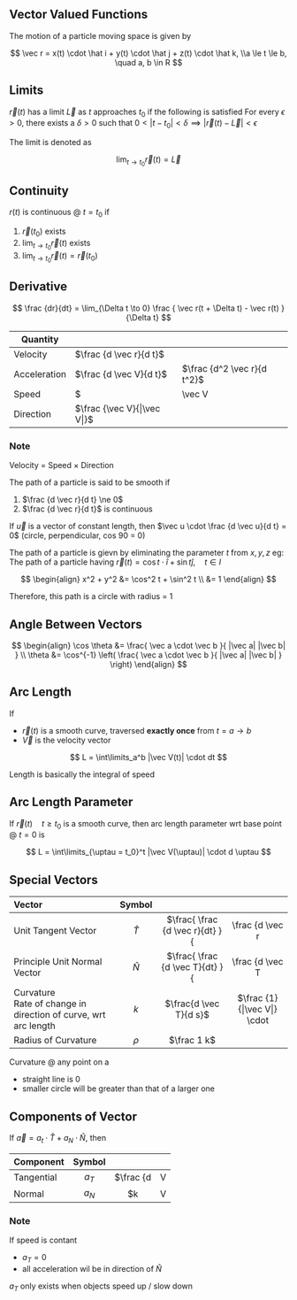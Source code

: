 ## Vector Valued Functions

The motion of a particle moving space is given by

$$
\vec r = x(t) \cdot \hat i + y(t) \cdot \hat j + z(t) \cdot \hat k, \\a \le t \le b, \quad a, b \in R
$$

## Limits

$\vec r(t)$ has a limit $\vec L$ as $t$ approaches $t_0$ if the following is satisfied
For every $\epsilon > 0$, there exists a $\delta > 0$ such that $0<|t - t_0|< \delta \implies | \vec r(t) - \vec L | < \epsilon$

The limit is denoted as

$$
\lim_{t \to t_0} \vec r(t) = \vec L
$$

## Continuity

$r(t)$ is continuous @ $t = t_0$ if

1. $\vec r(t_0)$ exists
2. $\lim_{t \to t_0} \vec r(t)$ exists
3. $\lim_{t \to t_0} \vec r(t) = \vec r(t_0)$

## Derivative

$$
\frac {dr}{dt} =
\lim_{\Delta t \to 0} \frac {
	\vec r(t + \Delta t) - \vec r(t)
}{\Delta t}
$$

| Quantity     |                                |                             |
| ------------ | ------------------------------ | --------------------------- |
| Velocity     | $\frac {d \vec r}{d t}$        |                             |
| Acceleration | $\frac {d \vec V}{d t}$        | $\frac {d^2 \vec r}{d t^2}$ |
| Speed        | $|\vec V|$                 |                             |
| Direction    | $\frac {\vec V}{\|\vec V\|}$ |                             |

### Note

Velocity = Speed $\times$ Direction

The path of a particle is said to be smooth if

1. $\frac {d \vec r}{d t} \ne 0$
2. $\frac {d \vec r}{d t}$ is continuous

If $\vec u$ is a vector of constant length, then $\vec u \cdot \frac {d \vec u}{d t} = 0$
(circle, perpendicular, cos 90 = 0)

The path of a particle is gievn by eliminating the parameter $t$ from $x, y, z$
eg: The path of a particle having $\vec r(t) = \cos t \cdot \hat i + \sin t \hat j, \quad t \in I$

$$
\begin{align}
x^2 + y^2 &=
\cos^2 t + \sin^2 t \\
&= 1
\end{align}
$$

Therefore, this path is a circle with radius = 1

## Angle Between Vectors

$$
\begin{align}
\cos \theta &=
\frac{
	\vec a \cdot \vec b
}{
	|\vec a| |\vec b|
} \\
\theta &= \cos^{-1} \left(
\frac{
	\vec a \cdot \vec b
}{
	|\vec a| |\vec b|
}
\right)
\end{align}
$$

## Arc Length

If

- $\vec r(t)$ is a smooth curve, traversed **exactly once** from $t=a \to b$
- $\vec V$ is the velocity vector

$$
L = \int\limits_a^b 
|\vec V(t)| \cdot dt
$$

Length is basically the integral of speed

## Arc Length Parameter

If $\vec r(t) \quad t \ge t_0$ is a smooth curve, then arc length parameter wrt base point @ $t=0$ is

$$
L = \int\limits_{\uptau = t_0}^t 
|\vec V(\uptau)| \cdot d \uptau
$$

## Special Vectors

| Vector | Symbol |                                                              |                                 |
| :--------------------------- | :------: | :----------------------------------------------------------: | :-----------------------------: |
| Unit Tangent Vector          | $\hat T$ | $\frac{ \frac {d \vec r}{dt} }{ |\frac {d \vec r|{dt}} }$ | $\frac {\vec V}{|\vec V|}$ |
| Principle Unit Normal Vector | $\hat N$ | $\frac{ \frac {d \vec T}{dt} }{ |\frac {d \vec T|{dt}} }$ |                                 |
| Curvature <br />Rate of change in direction of curve, wrt arc length |   $k$    |                    $\frac{d \vec T}{d s}$                    | $\frac {1}{\|\vec V\|} \cdot |\frac {d \hat T|{dt}}$ |
| Radius of Curvature | $\rho$ | $\frac 1 k$ |  |

Curvature @ any point on a

- straight line is 0
- smaller circle will be greater than that of a larger one

## Components of Vector

If $\vec a = a_t \cdot \hat T + a_N \cdot \hat N$, then

| Component  | Symbol |                        |                                    |
| ---------- | :----: | :--------------------: | :--------------------------------: |
| Tangential | $a_T$  | $\frac {d|V|}{dt}$ |                                    |
| Normal     | $a_N$  |     $k |V|^2$      | $\sqrt{ |\vec a|^2 - {a_T}^2}$ |

### Note

If speed is contant

- $a_T = 0$
- all acceleration wil be in direction of $\hat N$

$a_T$ only exists when objects speed up / slow down

